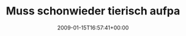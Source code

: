 ---
retweeted: false
source: <a href="http://twitter.com" rel="nofollow">Twitter Web Client</a>
entities:
  hashtags:
  - text: office
    indices:
    - '78'
    - '85'
  - text: headphones
    indices:
    - '86'
    - '97'
  - text: tdwp
    indices:
    - '98'
    - '103'
  symbols: []
  user_mentions: []
  urls: []
display_text_range:
- '0'
- '103'
favorite_count: '0'
id_str: '1121404486'
truncated: false
retweet_count: '0'
id: '1121404486'
created_at: Thu Jan 15 16:57:41 +0000 2009
favorited: false
full_text: 'Muss schonwieder tierisch aufpassen das ich nicht mal laut anfange zu
  singen. #office #headphones #tdwp'
lang: de
tags:
- office
- headphones
- tdwp
- pesos:twitter
date: '2009-01-15T16:57:41+00:00'
src: https://twitter.com/bascht/status/1121404486
original_url: https://twitter.com/bascht/status/1121404486
type: twitter_tweet
text: 'Muss schonwieder tierisch aufpassen das ich nicht mal laut anfange zu singen.
  #office #headphones #tdwp'
title: Muss schonwieder tierisch aufpa

---